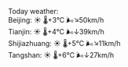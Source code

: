 Today weather:  
Beijing: ☀️   🌡️+3°C 🌬️↘50km/h  
Tianjin: ☀️   🌡️+4°C 🌬️↓39km/h  
Shijiazhuang: ☀️   🌡️+5°C 🌬️↘11km/h  
Tangshan: ☀️   🌡️+6°C 🌬️↓27km/h  
